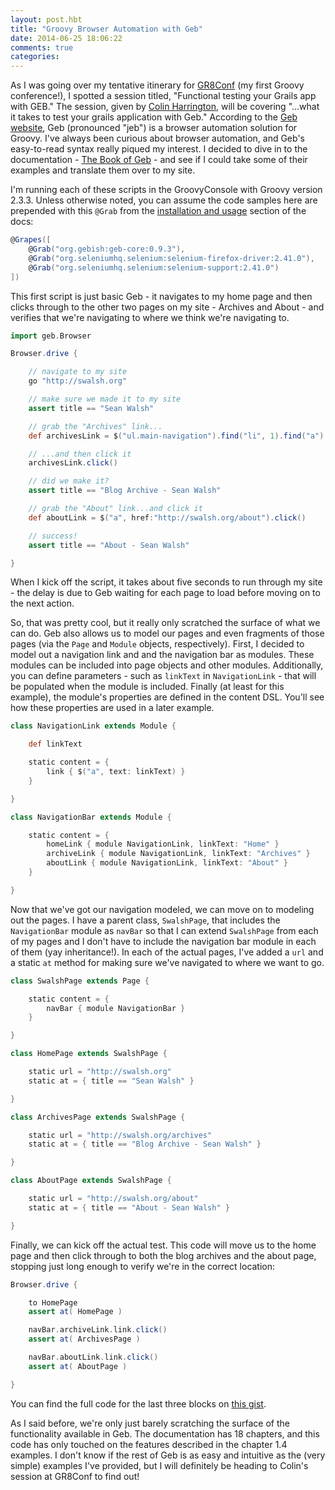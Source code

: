 ```yaml
---
layout: post.hbt
title: "Groovy Browser Automation with Geb"
date: 2014-06-25 18:06:22
comments: true
categories: 
---
```

As I was going over my tentative itinerary for [GR8Conf](http://gr8conf.us) (my first Groovy conference!), I spotted a session titled, "Functional testing your Grails app with GEB." The session, given by [Colin Harrington](https://twitter.com/ColinHarrington), will be covering "...what it takes to test your grails application with Geb." According to the [Geb website](http://www.gebish.org/), Geb (pronounced "jeb") is a browser automation solution for Groovy. I've always been curious about browser automation, and Geb's easy-to-read syntax really piqued my interest. I decided to dive in to the documentation - [The Book of Geb](http://www.gebish.org/manual/current/) - and see if I could take some of their examples and translate them over to my site.

<!-- more -->

I'm running each of these scripts in the GroovyConsole with Groovy version 2.3.3. Unless otherwise noted, you can assume the code samples here are prepended with this `@Grab` from the [installation and usage](http://www.gebish.org/manual/current/intro.html#installation__usage) section of the docs:

``` groovy
@Grapes([
	@Grab("org.gebish:geb-core:0.9.3"),
	@Grab("org.seleniumhq.selenium:selenium-firefox-driver:2.41.0"),
	@Grab("org.seleniumhq.selenium:selenium-support:2.41.0")
])
```

This first script is just basic Geb - it navigates to my home page and then clicks through to the other two pages on my site - Archives and About - and verifies that we're navigating to where we think we're navigating to.

``` groovy
import geb.Browser

Browser.drive {

	// navigate to my site
	go "http://swalsh.org"

	// make sure we made it to my site
	assert title == "Sean Walsh"

	// grab the "Archives" link...
	def archivesLink = $("ul.main-navigation").find("li", 1).find("a")

	// ...and then click it
	archivesLink.click()

	// did we make it?
	assert title == "Blog Archive - Sean Walsh"

	// grab the "About" link...and click it
	def aboutLink = $("a", href:"http://swalsh.org/about").click()

	// success!
	assert title == "About - Sean Walsh"

}
```

When I kick off the script, it takes about five seconds to run through my site - the delay is due to Geb waiting for each page to load before moving on to the next action.

So, that was pretty cool, but it really only scratched the surface of what we can do. Geb also allows us to model our pages and even fragments of those pages (via the `Page` and `Module` objects, respectively). First, I decided to model out a navigation link and and the navigation bar as modules. These modules can be included into page objects and other modules. Additionally, you can define parameters - such as `linkText` in `NavigationLink` - that will be populated when the module is included. Finally (at least for this example), the module's properties are defined in the content DSL. You'll see how these properties are used in a later example.

```groovy
class NavigationLink extends Module {

	def linkText

	static content = {
		link { $("a", text: linkText) }
	}

}

class NavigationBar extends Module {

	static content = {
		homeLink { module NavigationLink, linkText: "Home" }
		archiveLink { module NavigationLink, linkText: "Archives" }
		aboutLink { module NavigationLink, linkText: "About" }
	}

}
```

Now that we've got our navigation modeled, we can move on to modeling out the pages. I have a parent class, `SwalshPage`, that includes the `NavigationBar` module as `navBar` so that I can extend `SwalshPage` from each of my pages and I don't have to include the navigation bar module in each of them (yay inheritance!). In each of the actual pages, I've added a `url` and a static `at` method for making sure we've navigated to where we want to go.

```groovy
class SwalshPage extends Page {

	static content = {
		navBar { module NavigationBar }
	}

}

class HomePage extends SwalshPage {

	static url = "http://swalsh.org"
	static at = { title == "Sean Walsh" }

}

class ArchivesPage extends SwalshPage {

	static url = "http://swalsh.org/archives"
	static at = { title == "Blog Archive - Sean Walsh" }

}

class AboutPage extends SwalshPage {

	static url = "http://swalsh.org/about"
	static at = { title == "About - Sean Walsh" }

}
```

Finally, we can kick off the actual test. This code will move us to the home page and then click through to both the blog archives and the about page, stopping just long enough to verify we're in the correct location:

```groovy
Browser.drive {

	to HomePage
	assert at( HomePage )

	navBar.archiveLink.link.click()
	assert at( ArchivesPage )

	navBar.aboutLink.link.click()
	assert at( AboutPage )

}
```

You can find the full code for the last three blocks on [this gist](https://gist.github.com/s992/a935c39fa2c600cee740).

As I said before, we're only just barely scratching the surface of the functionality available in Geb. The documentation has 18 chapters, and this code has only touched on the features described in the chapter 1.4 examples. I don't know if the rest of Geb is as easy and intuitive as the (very simple) examples I've provided, but I will definitely be heading to Colin's session at GR8Conf to find out!